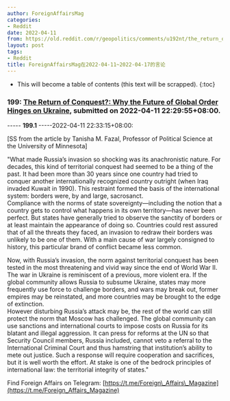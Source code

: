 ```yaml
---
author: ForeignAffairsMag
categories:
- Reddit
date: 2022-04-11
from: https://old.reddit.com/r/geopolitics/comments/u192nt/the_return_of_conquest_why_the_future_of_global/
layout: post
tags:
- Reddit
title: ForeignAffairsMag在2022-04-11~2022-04-17的言论
---
```


* This will become a table of contents (this text will be scrapped).
{:toc}

### 199: [The Return of Conquest?: Why the Future of Global Order Hinges on Ukraine](https://old.reddit.com/r/geopolitics/comments/u192nt/the_return_of_conquest_why_the_future_of_global/), submitted on 2022-04-11 22:29:55+08:00.

----- __199.1__ -----2022-04-11 22:33:15+08:00:

\[SS from the article by Tanisha M. Fazal, Professor of Political Science at the University of Minnesota\]

"What made Russia’s invasion so shocking was its anachronistic nature. For decades, this kind of territorial conquest had seemed to be a thing of the past. It had been more than 30 years since one country had tried to conquer another internationally recognized country outright (when Iraq invaded Kuwait in 1990). This restraint formed the basis of the international system: borders were, by and large, sacrosanct.  
Compliance with the norms of state sovereignty—including the notion that a country gets to control what happens in its own territory—has never been perfect. But states have generally tried to observe the sanctity of borders or at least maintain the appearance of doing so. Countries could rest assured that of all the threats they faced, an invasion to redraw their borders was unlikely to be one of them. With a main cause of war largely consigned to history, this particular brand of conflict became less common.

Now, with Russia’s invasion, the norm against territorial conquest has been tested in the most threatening and vivid way since the end of World War II. The war in Ukraine is reminiscent of a previous, more violent era. If the global community allows Russia to subsume Ukraine, states may more frequently use force to challenge borders, and wars may break out, former empires may be reinstated, and more countries may be brought to the edge of extinction.  
However disturbing Russia’s attack may be, the rest of the world can still protect the norm that Moscow has challenged. The global community can use sanctions and international courts to impose costs on Russia for its blatant and illegal aggression. It can press for reforms at the UN so that Security Council members, Russia included, cannot veto a referral to the International Criminal Court and thus hamstring that institution’s ability to mete out justice. Such a response will require cooperation and sacrifices, but it is well worth the effort. At stake is one of the bedrock principles of international law: the territorial integrity of states."  


Find Foreign Affairs on Telegram: [https://t.me/Foreign\_Affairs\_Magazine](https://t.me/Foreign_Affairs_Magazine)

